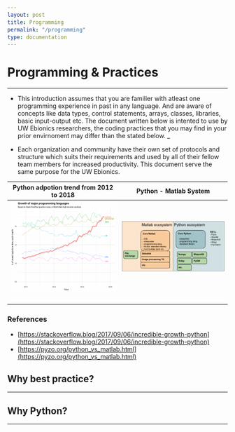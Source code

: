 ```yaml
---
layout: post
title: Programming
permalink: "/programming"
type: documentation
---
```


# Programming & Practices
---
- This introduction assumes that you are familier with atleast one programming experience in past in any language. And are aware of concepts like data types, control statements, arrays, classes, libraries, basic input-output etc. The document written below is intented to use by UW Ebionics researchers, the coding practices that you may find in your prior envirnoment may differ than the stated below. _
 
- Each organization and community have their own set of protocols and structure which suits their requirements and used by all of their fellow team members for increased productivity. This document serve the same purpose for the UW Ebionics.


Python adpotion trend from 2012 to 2018  |  Python - Matlab System
:-------------------------:|:-------------------------:
| <center><img src="/assets/images/growth_major_languages.png"  width="500" /></center> | <center> <img src="/assets/images/pythonvsmatlab.png"  width="500"/> </center>|
|<img width=500/>|<img width=500/>|

### References
- [https://stackoverflow.blog/2017/09/06/incredible-growth-python](https://stackoverflow.blog/2017/09/06/incredible-growth-python)
- [https://pyzo.org/python_vs_matlab.html](https://pyzo.org/python_vs_matlab.html) 


## Why best practice?
---

## Why Python?
---